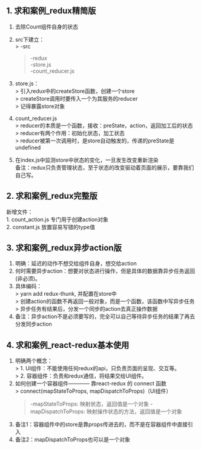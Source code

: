 <!--
 * @Descripttion: 
 * @Author: Gorgio.Liu
 * @version: 
 * @Date: 2023-04-26 21:07:17
 * @LastEditors: Gorgio.Liu
 * @LastEditTime: 2023-04-28 11:08:44
-->
## 1. 求和案例_redux精简版
  1. 去除Count组件自身的状态  
  
  2. src下建立：  
    > -src  
      > -redux  
        > -store.js  
        > -count_reducer.js  

  3. store.js：  
    > 引入redux中的createStore函数，创建一个store  
    > createStore调用时要传入一个为其服务的reducer  
    > 记得暴露store对象  

  4. count_reducer.js  
    > reducer的本质是一个函数，接收：preState，action，返回加工后的状态  
    > reducer有两个作用：初始化状态，加工状态  
    > reducer被第一次调用时，是store自动触发的，传递的preState是undefined  

  5. 在index.js中监测store中状态的变化，一旦发生改变重新渲染<App />  
    备注：redux只负责管理状态，至于状态的改变驱动着页面的展示，要靠我们自己写。  

## 2. 求和案例_redux完整版
  新增文件：  
    1. count_action.js 专门用于创建action对象  
    2. constant.js 放置容易写错的type值  

## 3. 求和案例_redux异步action版
  1. 明确：延迟的动作不想交给组件自身，想交给action  
  2. 何时需要异步action：想要对状态进行操作，但是具体的数据靠异步任务返回(非必须)。  
  3. 具体编码：  
    > yarn add redux-thunk, 并配置在store中  
    > 创建action的函数不再返回一般对象，而是一个函数，该函数中写异步任务  
    > 异步任务有结果后，分发一个同步的action去真正操作数据  
  4. 备注：异步action不是必须要写的，完全可以自己等待异步任务的结果了再去分发同步action

## 4. 求和案例_react-redux基本使用
  1. 明确两个概念：  
    > 1. UI组件：不能使用任何redux的api，只负责页面的呈现、交互等。  
    > 2. 容器组件：负责和redux通信，将结果交给UI组件。  
  2. 如何创建一个容器组件———— 靠react-redux 的 connect 函数  
    > connect(mapStateToProps, mapDispatchToProps)（UI组件）  
      > -mapStateToProps: 映射状态，返回值是一个对象
      > -mapDispatchToProps: 映射操作状态的方法，返回值是一个对象
  3. 备注1：容器组件中的store是靠props传进去的，而不是在容器组件中直接引入   
  4. 备注2：mapDispatchToProps也可以是一个对象